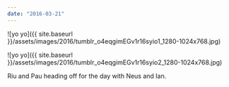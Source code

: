 ```yaml
---
date: "2016-03-21"
---
```


![yo yo]({{ site.baseurl }}/assets/images/2016/tumblr_o4eqgimEGv1r16syio1_1280-1024x768.jpg)

![yo yo]({{ site.baseurl }}/assets/images/2016/tumblr_o4eqgimEGv1r16syio2_1280-1024x768.jpg)

Riu and Pau heading off for the day with Neus and Ian.
